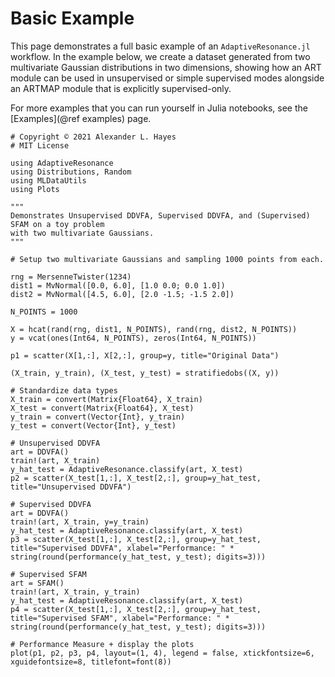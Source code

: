 # Basic Example

This page demonstrates a full basic example of an `AdaptiveResonance.jl` workflow.
In the example below, we create a dataset generated from two multivariate Gaussian distributions in two dimensions, showing how an ART module can be used in unsupervised or simple supervised modes alongside an ARTMAP module that is explicitly supervised-only.

For more examples that you can run yourself in Julia notebooks, see the [Examples](@ref examples) page.

```@example
# Copyright © 2021 Alexander L. Hayes
# MIT License

using AdaptiveResonance
using Distributions, Random
using MLDataUtils
using Plots

"""
Demonstrates Unsupervised DDVFA, Supervised DDVFA, and (Supervised) SFAM on a toy problem
with two multivariate Gaussians.
"""

# Setup two multivariate Gaussians and sampling 1000 points from each.

rng = MersenneTwister(1234)
dist1 = MvNormal([0.0, 6.0], [1.0 0.0; 0.0 1.0])
dist2 = MvNormal([4.5, 6.0], [2.0 -1.5; -1.5 2.0])

N_POINTS = 1000

X = hcat(rand(rng, dist1, N_POINTS), rand(rng, dist2, N_POINTS))
y = vcat(ones(Int64, N_POINTS), zeros(Int64, N_POINTS))

p1 = scatter(X[1,:], X[2,:], group=y, title="Original Data")

(X_train, y_train), (X_test, y_test) = stratifiedobs((X, y))

# Standardize data types
X_train = convert(Matrix{Float64}, X_train)
X_test = convert(Matrix{Float64}, X_test)
y_train = convert(Vector{Int}, y_train)
y_test = convert(Vector{Int}, y_test)

# Unsupervised DDVFA
art = DDVFA()
train!(art, X_train)
y_hat_test = AdaptiveResonance.classify(art, X_test)
p2 = scatter(X_test[1,:], X_test[2,:], group=y_hat_test, title="Unsupervised DDVFA")

# Supervised DDVFA
art = DDVFA()
train!(art, X_train, y=y_train)
y_hat_test = AdaptiveResonance.classify(art, X_test)
p3 = scatter(X_test[1,:], X_test[2,:], group=y_hat_test, title="Supervised DDVFA", xlabel="Performance: " * string(round(performance(y_hat_test, y_test); digits=3)))

# Supervised SFAM
art = SFAM()
train!(art, X_train, y_train)
y_hat_test = AdaptiveResonance.classify(art, X_test)
p4 = scatter(X_test[1,:], X_test[2,:], group=y_hat_test, title="Supervised SFAM", xlabel="Performance: " * string(round(performance(y_hat_test, y_test); digits=3)))

# Performance Measure + display the plots
plot(p1, p2, p3, p4, layout=(1, 4), legend = false, xtickfontsize=6, xguidefontsize=8, titlefont=font(8))
```

